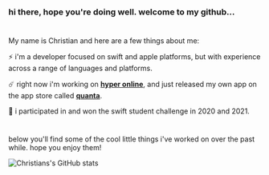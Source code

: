 ### hi there, hope you're doing well. welcome to my github...

#

My name is Christian and here are a few things about me:


⚡️ i'm a developer focused on swift and apple platforms, but with experience across a range of languages and platforms.

☄️ right now i'm working on [**hyper online**](), and just released my own app on the app store called [**quanta**](quantavinyl.app).

🎉 i participated in and won the swift student challenge in 2020 and 2021.

#

below you'll find some of the cool little things i've worked on over the past while. hope you enjoy them!

![Christians's GitHub stats](https://github-readme-stats.vercel.app/api?username=priva28&count_private=true&show_icons=true&theme=blueberry&border_radius=8&card_width=750)

<!--
**Priva28/Priva28** is a ✨ _special_ ✨ repository because its `README.md` (this file) appears on your GitHub profile.

Here are some ideas to get you started:

- 🔭 I’m currently working on ...
- 🌱 I’m currently learning ...
- 👯 I’m looking to collaborate on ...
- 🤔 I’m looking for help with ...
- 💬 Ask me about ...
- 📫 How to reach me: ...
- 😄 Pronouns: ...
- ⚡ Fun fact: ...
-->
